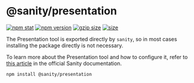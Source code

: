 # @sanity/presentation

[![npm stat](https://img.shields.io/npm/dm/@sanity/presentation.svg?style=flat-square)](https://npm-stat.com/charts.html?package=@sanity/presentation)
[![npm version](https://img.shields.io/npm/v/@sanity/presentation.svg?style=flat-square)](https://www.npmjs.com/package/@sanity/presentation)
[![gzip size][gzip-badge]][bundlephobia]
[![size][size-badge]][bundlephobia]

The Presentation tool is exported directly by `sanity`, so in most cases installing the package directly is not necessary.

To learn more about the Presentation tool and how to configure it, refer to [this article](https://www.sanity.io/docs/presentation) in the official Sanity documentation.

```sh
npm install @sanity/presentation
```

[gzip-badge]: https://img.shields.io/bundlephobia/minzip/@sanity/presentation?label=gzip%20size&style=flat-square
[size-badge]: https://img.shields.io/bundlephobia/min/@sanity/presentation?label=size&style=flat-square
[bundlephobia]: https://bundlephobia.com/package/@sanity/presentation
